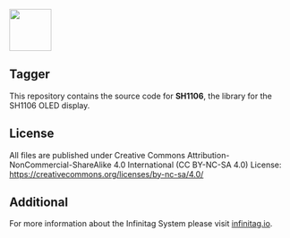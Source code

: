 <p><a href="http://www.infinitag.io/"><img src="http://www.infinitag.io/wp-content/themes/infinitag/img/infinitag_w_10mm_rgb.png" height="75px"></a></p>


## Tagger
This repository contains the source code for **SH1106**, the library for the SH1106 OLED display.

## License
All files are published under Creative Commons Attribution-NonCommercial-ShareAlike 4.0 International (CC BY-NC-SA 4.0)
License: https://creativecommons.org/licenses/by-nc-sa/4.0/

## Additional
For more information about the Infinitag System please visit [infinitag.io](http://www.infinitag.io).
